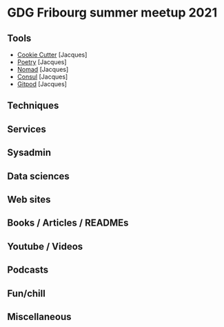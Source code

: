 # GDG Fribourg summer meetup 2021

## Tools

* [Cookie Cutter](https://cookiecutter.readthedocs.io/en/1.7.2/) [Jacques]
* [Poetry](https://python-poetry.org/) [Jacques]
* [Nomad](https://www.hashicorp.com/products/nomad) [Jacques]
* [Consul](https://www.hashicorp.com/products/consul) [Jacques]
* [Gitpod](https://www.gitpod.io/) [Jacques]

## Techniques

## Services

## Sysadmin

## Data sciences

## Web sites

## Books / Articles / READMEs

## Youtube / Videos

## Podcasts

## Fun/chill

## Miscellaneous

